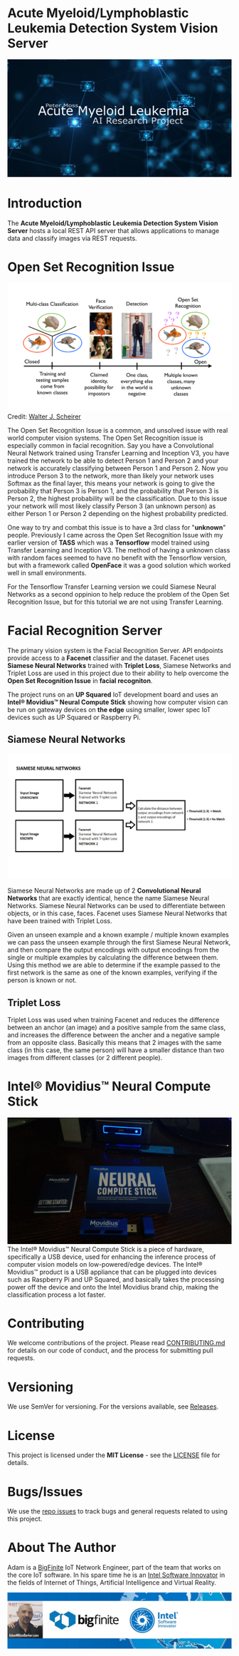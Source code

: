 # Acute Myeloid/Lymphoblastic Leukemia Detection System Vision Server
![Peter Moss Acute Myeloid/Lymphoblastic (AML/ALL) Leukemia Python Classifiers](../Media/Images/banner.png) 

# Introduction
The **Acute Myeloid/Lymphoblastic Leukemia Detection System Vision Server** hosts a local REST API server that allows applications to manage data and classify images via REST requests. 

# Open Set Recognition Issue
![Open Set Recognition Issue](Facial/Media/Images/openset-recognition-issue.jpg) 
Credit: [Walter J. Scheirer](https://www.wjscheirer.com/projects/openset-recognition/ "Walter J. Scheirer")

The Open Set Recognition Issue is a common, and unsolved issue with real world computer vision systems. The Open Set Recognition issue is especially common in facial recognition. Say you have a Convolutional Neural Network trained using Transfer Learning and Inception V3, you have trained the network to be able to detect Person 1 and Person 2 and your network is accurately classifying between Person 1 and Person 2. Now you introduce Person 3 to the network, more than likely your network uses Softmax as the final layer, this means your network is going to give the probability that Person 3 is Person 1, and the probability that Person 3 is Person 2, the highest probability will be the classification. Due to this issue your network will most likely classify Person 3 (an unknown person) as either Person 1 or Person 2 depending on the highest probability predicted.

One way to try and combat this issue is to have a 3rd class for "**unknown**" people. Previously I came across the Open Set Recognition Issue with my earlier version of **TASS** which was a **Tensorflow** model trained using Transfer Learning and Inception V3. The method of having a unknown class with random faces seemed to have no benefit with the Tensorflow version, but with a framework called **OpenFace** it was a good solution which worked well in small environments.

For the Tensorflow Transfer Learning version we could Siamese Neural Networks as a second oppinion to help reduce the problem of the Open Set Recognition Issue, but for this tutorial we are not using Transfer Learning. 

# Facial Recognition Server
The primary vision system is the Facial Recognition Server. API endpoints provide access to a **Facenet** classifier and the dataset. Facenet uses **Siamese Neural Networks** trained with **Triplet Loss**, Siamese Networks and Triplet Loss are used in this project due to their ability to help overcome the **Open Set Recognition Issue** in **facial recogniton**. 

The project runs on an **UP Squared** IoT development board and uses an **Intel® Movidius™ Neural Compute Stick** showing how computer vision can be run on gateway devices on **the edge** using smaller, lower spec IoT devices such as UP Squared or Raspberry Pi.

## Siamese Neural Networks
![Siamese Neural Networks](Facial/Media/Images/siamese-neural-networks.jpg) 

Siamese Neural Networks are made up of 2 **Convolutional Neural Networks** that are exactly identical, hence the name Siamese Neural Networks. Siamese Neural Networks can be used to differentiate between objects, or in this case, faces. Facenet uses Siamese Neural Networks that have been trained with Triplet Loss. 

Given an unseen example and a known example / multiple known examples we can pass the unseen example through the first Siamese Neural Network, and then compare the output encodings with output encodings from the single or multiple examples by calculating the difference between them. Using this method we are able to determine if the example passed to the first network is the same as one of the known examples, verifying if the person is known or not.

## Triplet Loss
Triplet Loss was used when training Facenet and reduces the difference between an anchor (an image) and a positive sample from the same class, and increases the difference between the ancher and a negative sample from an opposite class. Basically this means that 2 images with the same class (in this case, the same person) will have a smaller distance than two images from different classes (or 2 different people).

# Intel® Movidius™ Neural Compute Stick
![Intel® Movidius™ Neural Compute Stick](Facial/Media/Images/Movidius.jpg) 
The Intel® Movidius™ Neural Compute Stick is a piece of hardware, specifically a USB device, used for enhancing the inference process of computer vision models on low-powered/edge devices. The Intel® Movidius™ product is a USB appliance that can be plugged into devices such as Raspberry Pi and UP Squared, and basically takes the processing power off the device and onto the Intel Movidius brand chip, making the classification process a lot faster.

# Contributing
We welcome contributions of the project. Please read [CONTRIBUTING.md](https://github.com/AMLResearchProject/AML-Detection-System/blob/master/CONTRIBUTING.md "CONTRIBUTING.md") for details on our code of conduct, and the process for submitting pull requests.

# Versioning
We use SemVer for versioning. For the versions available, see [Releases](https://github.com/AMLResearchProject/AML-Detection-System/releases "Releases").

# License
This project is licensed under the **MIT License** - see the [LICENSE](https://github.com/AMLResearchProject/AML-Detection-System/blob/master/LICENSE "LICENSE") file for details.

# Bugs/Issues
We use the [repo issues](https://github.com/AMLResearchProject/issues "repo issues") to track bugs and general requests related to using this project. 

# About The Author
Adam is a [BigFinite](https://www.bigfinite.com "BigFinite") IoT Network Engineer, part of the team that works on the core IoT software. In his spare time he is an [Intel Software Innovator](https://software.intel.com/en-us/intel-software-innovators/overview "Intel Software Innovator") in the fields of Internet of Things, Artificial Intelligence and Virtual Reality.

[![Adam Milton-Barker: BigFinte IoT Network Engineer & Intel® Software Innovator](../Media/Images/Adam-Milton-Barker.jpg)](https://github.com/AdamMiltonBarker)